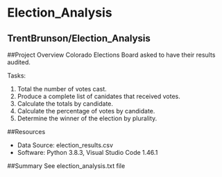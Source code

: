 # Election_Analysis
TrentBrunson/Election_Analysis
---
##Project Overview
Colorado Elections Board asked to have their results audited.

Tasks:
1. Total the number of votes cast.
2. Produce a complete list of canidates that received votes.
3. Calculate the totals by candidate.
4. Calculate the percentage of votes by candidate.
5. Determine the winner of the election by plurality.

##Resources
- Data Source: election_results.csv
- Software: Python 3.8.3, Visual Studio Code 1.46.1

##Summary 
See election_analysis.txt file

